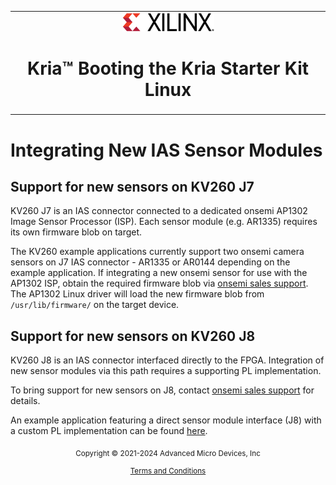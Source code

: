 <table class="sphinxhide">
 <tr>
   <td align="center"><img src="media/xilinx-logo.png" width="30%"/><h1>Kria&trade; Booting the Kria Starter Kit Linux</h1>
   </td>
 </tr>
</table>

# Integrating New IAS Sensor Modules

## Support for new sensors on KV260 J7

KV260 J7 is an IAS connector connected to a dedicated onsemi AP1302 Image Sensor Processor (ISP). Each sensor module (e.g. AR1335) requires its own firmware blob on target.

The KV260 example applications currently support two onsemi camera sensors on J7 IAS connector - AR1335 or AR0144 depending on the example application. If integrating a new onsemi sensor for use with the AP1302 ISP, obtain the required firmware blob via [onsemi sales support](https://www.onsemi.com/support/sales). The AP1302 Linux driver will load the new firmware blob from ```/usr/lib/firmware/``` on the target device.

## Support for new sensors on KV260 J8

KV260 J8 is an IAS connector interfaced directly to the FPGA. Integration of new sensor modules via this path requires a supporting PL implementation.

To bring support for new sensors on J8, contact [onsemi sales support](https://www.onsemi.com/support/sales) for details.

An example application featuring a direct sensor module interface (J8) with a custom PL implementation can be found [here](https://xfuse.ai/phoenix-isp-for-kria-som-3/).


<p class="sphinxhide" align="center"><sub>Copyright © 2021-2024 Advanced Micro Devices, Inc</sub></p>

<p class="sphinxhide" align="center"><sup><a href="https://www.amd.com/en/corporate/copyright">Terms and Conditions</a></sup></p>
